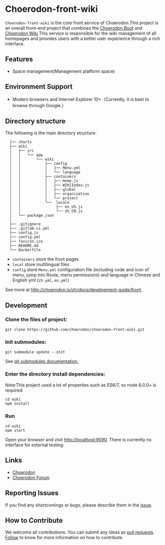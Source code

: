 # Choerodon-front-wiki
`Choerodon-front-wiki` is the core front service of Choerodon.This project is an overall front-end project that combines the [Choerodon Boot](https://github.com/choerodon/choerodon-front-boot) and [Choerodon Wiki](https://github.com/choerodon/choerodon-front-wiki.git).This service is responsible for the wiki management of all homepages and provides users with a better user experience through a rich interface.

## Features
- Space management(Management platform space)

## Environment Support

* Modern browsers and Internet Explorer 10+（Currently, it is best to browse through Google.）

## Directory structure

The following is the main directory structure:

```
  ├── charts
  ├── wiki
  │   ├── src
  │   │   └── app
  │   │       └── wiki
  │   │           ├── config
  │   │           │   ├── Menu.yml
  │   │           │   └── language
  │   │           ├── containers
  │   │           │   ├── Home.js
  │   │           │   ├── WIKIIndex.js
  │   │           │   ├── global
  │   │           │   ├── organization
  │   │           │   └── project
  │   │           └──  locale
  │   │                ├── en_US.js
  │   │                └── zh_CN.js
  │   └── package.json
  │
  ├── .gitignore
  ├── .gitlab-ci.yml
  ├── config.js
  ├── config.yml
  ├── favicon.ico
  ├── README.md
  └── Dockerfile

```

* `containers` store the front pages
* `local` store multilingual files
* `config` store `Menu.yml` configuration file (including code and icon of  menu, jump into Route, menu permissions) and language in Chinese and English yml (`zh.yml`, `en.yml`)

See more at http://choerodon.io/zh/docs/development-guide/front.

## Development

### Clone the files of project:
```
git clone https://github.com/choerodon/choerodon-front-wiki.git
```

### Init submodules:

```
git submodule update --init
```
See [git submodules documentation.](https://git-scm.com/book/en/v2/Git-Tools-Submodules)

### Enter the directory install dependencies:
Note:This project used a lot of properties such as ES6/7, so node 6.0.0+ is required.

```
cd wiki
npm install
```
### Run

``` 
cd wiki
npm start
```
Open your browser and visit [http://localhost:9090](http://localhost:9090). There is currently no interface for external testing.

## Links

- [Choerodon](http://choerodon.io)
- [Choerodon Forum](http://forum.choerodon.io/)

## Reporting Issues
If you find any shortcomings or bugs, please describe them in the [issue](https://github.com/choerodon/choerodon/issues/new?template=issue_template.md).

## How to Contribute
We welcome all contributions. You can submit any ideas as [pull requests](https://github.com/choerodon/choerodon/pulls). [Follow](https://github.com/choerodon/choerodon/blob/master/CONTRIBUTING.md) to know for more information on how to contribute.
 